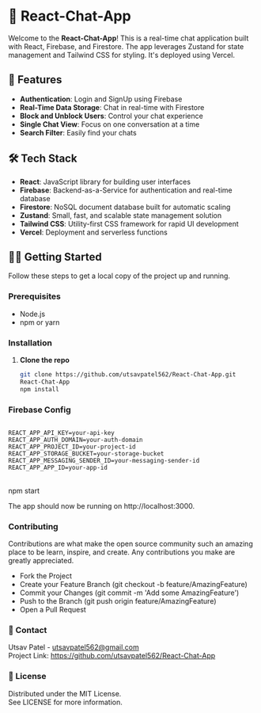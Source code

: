 # 📱 React-Chat-App

Welcome to the **React-Chat-App**! This is a real-time chat application built with React, Firebase, and Firestore. The app leverages Zustand for state management and Tailwind CSS for styling. It's deployed using Vercel.

## 🚀 Features

- **Authentication**: Login and SignUp using Firebase
- **Real-Time Data Storage**: Chat in real-time with Firestore
- **Block and Unblock Users**: Control your chat experience
- **Single Chat View**: Focus on one conversation at a time
- **Search Filter**: Easily find your chats

## 🛠️ Tech Stack

- **React**: JavaScript library for building user interfaces
- **Firebase**: Backend-as-a-Service for authentication and real-time database
- **Firestore**: NoSQL document database built for automatic scaling
- **Zustand**: Small, fast, and scalable state management solution
- **Tailwind CSS**: Utility-first CSS framework for rapid UI development
- **Vercel**: Deployment and serverless functions


## 🏃‍♂️ Getting Started

Follow these steps to get a local copy of the project up and running.

### Prerequisites

- Node.js
- npm or yarn

### Installation

1. **Clone the repo**

   ```sh
   git clone https://github.com/utsavpatel562/React-Chat-App.git
   React-Chat-App
   npm install

### Firebase Config
<code>
REACT_APP_API_KEY=your-api-key
REACT_APP_AUTH_DOMAIN=your-auth-domain
REACT_APP_PROJECT_ID=your-project-id
REACT_APP_STORAGE_BUCKET=your-storage-bucket
REACT_APP_MESSAGING_SENDER_ID=your-messaging-sender-id
REACT_APP_APP_ID=your-app-id
</code>

<br>npm start 

The app should now be running on http://localhost:3000.

### Contributing
Contributions are what make the open source community such an amazing place to be learn, inspire, and create. Any contributions you make are greatly appreciated.

<ul shape="number">
<li>Fork the Project</li>
<li>Create your Feature Branch (git checkout -b feature/AmazingFeature)</li>
<li>Commit your Changes (git commit -m 'Add some AmazingFeature')</li>
<li>Push to the Branch (git push origin feature/AmazingFeature)</li>
<li>Open a Pull Request</li>
</ul>

### 📧 Contact
Utsav Patel - utsavpatel562@gmail.com<br>
Project Link: https://github.com/utsavpatel562/React-Chat-App

### 📝 License
Distributed under the MIT License. <br>See LICENSE for more information.
